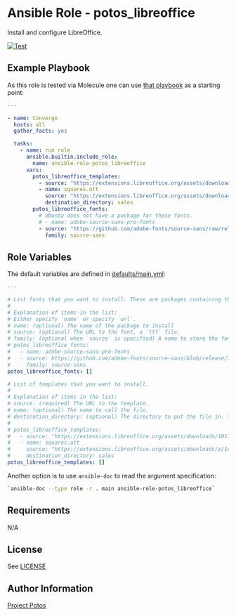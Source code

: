 # Ansible Role - potos_libreoffice

Install and configure LibreOffice.

[![Test](https://github.com/projectpotos/ansible-role-potos_libreoffice/actions/workflows/test.yml/badge.svg)](https://github.com/projectpotos/ansible-role-potos_libreoffice/actions/workflows/test.yml)

## Example Playbook

As this role is tested via Molecule one can use [that playbook](./molecule/default/converge.yml) as a starting point:

```yaml
---

- name: Converge
  hosts: all
  gather_facts: yes

  tasks:
    - name: run role
      ansible.builtin.include_role:
        name: ansible-role-potos_libreoffice
      vars:
        potos_libreoffice_templates:
          - source: "https://extensions.libreoffice.org/assets/downloads/1011/1677853134/CV-deux-colonnes-sobre-v2.ott"
          - name: squares.ott
            source: "https://extensions.libreoffice.org/assets/downloads/z/1cm-paper.ott"
            destination_directory: sales
        potos_libreoffice_fonts:
          # Ubuntu does not have a package for these fonts.
          # - name: adobe-source-sans-pro-fonts
          - source: "https://github.com/adobe-fonts/source-sans/raw/release/TTF/SourceSans3-Regular.ttf"
            family: source-sans
```

## Role Variables

The default variables are defined in [defaults/main.yml](./defaults/main.yml):

```yaml
---

# List fonts that you want to install. These are packages containing the fonts.
#
# Explanation of items in the list:
# Either specify `name` or specify `url`.
# name: (optional) The name of the package to install
# source: (optional) The URL to the font, a `ttf` file.
# family: (optional when `source` is specified) A name to store the fonts in.
# potos_libreoffice_fonts:
#   - name: adobe-source-sans-pro-fonts
#   - source: https://github.com/adobe-fonts/source-sans/blob/release/TTF/SourceSans3-Regular.ttf
#     family: source-sans
potos_libreoffice_fonts: []

# List of templates that you want to install.
#
# Explanation of items in the list:
# source: (required) The URL to the template.
# name: (optional) The name to call the file.
# destination_directory: (optional) The directory to put the file in. This is relative to the path where LibreOffice expects templates to be.
#
# potos_libreoffice_templates:
#   - source: "https://extensions.libreoffice.org/assets/downloads/1011/1677853134/CV-deux-colonnes-sobre-v2.ott"
#   - name: squares.ott
#     source: "https://extensions.libreoffice.org/assets/downloads/z/1cm-paper.ott"
#     destination_directory: sales
potos_libreoffice_templates: []
```

Another option is to use `ansible-doc` to read the argument specification:

```sh
`ansible-doc --type role -r . main ansible-role-potos_libreoffice`
```

## Requirements

N/A

## License

See [LICENSE](./LICENSE)

## Author Information

[Project Potos](https://github.com/projectpotos)
